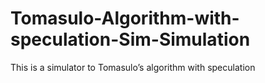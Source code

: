 # Tomasulo-Algorithm-with-speculation-Sim-Simulation
This is a simulator to Tomasulo’s algorithm with speculation
